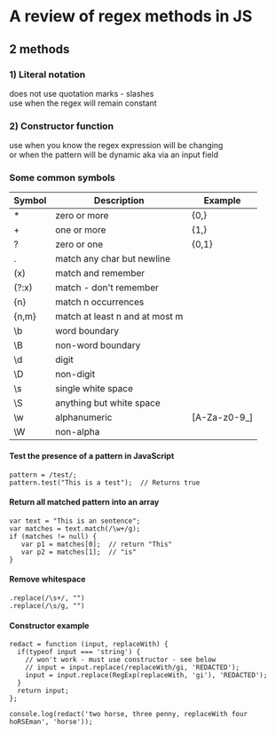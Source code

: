 # A review of regex methods in JS

## 2 methods

### 1) Literal notation
does not use quotation marks - slashes  
use when the regex will remain constant

### 2) Constructor function
use when you know the regex expression will be changing  
or when the pattern will be dynamic aka via an input field


### Some common symbols
Symbol | Description | Example
--- | --- | ---
*|zero or more | {0,}
+|one or more | {1,}
?|zero or one | {0,1}
.|match any char but newline
(x)| match and remember
(?:x)|match - don't remember
{n}|match n occurrences
{n,m}|match at least n and at most m
\b | word boundary|
\B | non-word boundary|
\d|digit
\D|non-digit
\s|single white space
\S|anything but white space
\w|alphanumeric|[A-Za-z0-9_]
\W|non-alpha

#### Test the presence of a pattern in JavaScript
```
pattern = /test/;
pattern.test("This is a test");  // Returns true
```

#### Return all matched pattern into an array
```
var text = "This is an sentence";
var matches = text.match(/\w+/g);
if (matches != null) {
   var p1 = matches[0];  // return "This"
   var p2 = matches[1];  // "is"
}
```

#### Remove whitespace
```
.replace(/\s+/, "") 
.replace(/\s/g, "") 
```

#### Constructor example
```
redact = function (input, replaceWith) {
  if(typeof input === 'string') {
    // won't work - must use constructor - see below
    // input = input.replace(/replaceWith/gi, 'REDACTED');
    input = input.replace(RegExp(replaceWith, 'gi'), 'REDACTED');
  }
  return input;
};

console.log(redact('two horse, three penny, replaceWith four hoRSEman', 'horse'));
```
